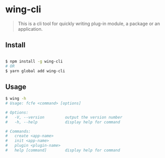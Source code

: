 # wing-cli

> This is a cli tool for quickly writing plug-in module, a package or an application.

## Install

```bash

$ npm install -g wing-cli
# OR
$ yarn global add wing-cli
```

## Usage

```bash
$ wing -h
# Usage: fcfe <command> [options]

# Options:
#   -V, --version         output the version number
#   -h, --help            display help for command

# Commands:
#   create <app-name>
#   init <app-name>
#   plugin <plugin-name>
#   help [command]        display help for command
```
